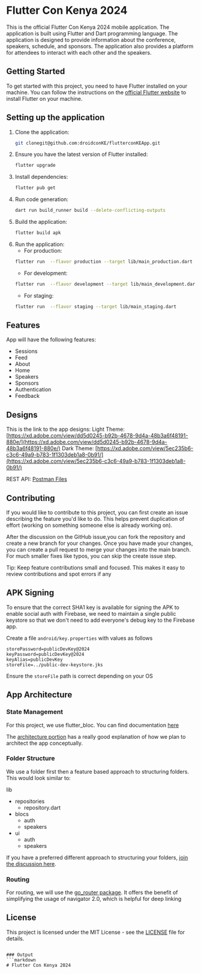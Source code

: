 # Flutter Con Kenya 2024

This is the official Flutter Con Kenya 2024 mobile application. The application is built using Flutter and Dart programming language. The application is designed to provide information about the conference, speakers, schedule, and sponsors. The application also provides a platform for attendees to interact with each other and the speakers.

## Getting Started

To get started with this project, you need to have Flutter installed on your machine. You can follow the instructions on the [official Flutter website](https://flutter.dev/docs/get-started/install) to install Flutter on your machine.

## Setting up the application

1. Clone the application:
    ```bash
    git clonegit@github.com:droidconKE/flutterconKEApp.git
    ```
2. Ensure you have the latest version of Flutter installed:
    ```bash
    flutter upgrade
    ```
3. Install dependencies:
    ```bash
    flutter pub get
    ```
4. Run code generation:
    ```bash
    dart run build_runner build --delete-conflicting-outputs
    ```
5. Build the application:
    ```bash
    flutter build apk
    ```
6. Run the application:
    - For production:
    ```bash
    flutter run  --flavor production --target lib/main_production.dart
    ```
    - For development:
    ```bash
    flutter run  --flavor development --target lib/main_development.dart
    ```
    - For staging:
    ```bash
    flutter run  --flavor staging --target lib/main_staging.dart
    ```

## Features
App will have the following features:

- Sessions
- Feed
- About
- Home
- Speakers
- Sponsors
- Authentication
- Feedback

## Designs

This is the link to the app designs:
Light Theme: [https://xd.adobe.com/view/dd5d0245-b92b-4678-9d4a-48b3a6f48191-880e/](https://xd.adobe.com/view/dd5d0245-b92b-4678-9d4a-48b3a6f48191-880e/)
Dark Theme: [https://xd.adobe.com/view/5ec235b6-c3c6-49a9-b783-1f1303deb1a8-0b91/](https://xd.adobe.com/view/5ec235b6-c3c6-49a9-b783-1f1303deb1a8-0b91/)

REST API: [Postman Files](https://documenter.getpostman.com/view/3385291/SzS4TTXb?version=latest#intro)

## Contributing

If you would like to contribute to this project, you can first create an issue describing the feature you'd like
to do. This helps prevent duplication of effort (working on something someone else is already working on).

After the discussion on the GitHub issue,you can fork the repository and create a new branch for your changes. Once you have made your changes, you can create a pull request to merge your changes into the main branch.
For much smaller fixes like typos, you can skip the create issue step.

Tip: Keep feature contributions small and focused. This makes it easy to review contributions and spot errors if any

## APK Signing
To ensure that the correct SHA1 key is available for signing the APK to enable social auth with Firebase, we need to maintain a single public keystore so that we don't need to add everyone's debug key to the Firebase app.

Create a file `android/key.properties` with values as follows
```jks
storePassword=publicDevKey@2024
keyPassword=publicDevKey@2024
keyAlias=publicDevKey
storeFile=../public-dev-keystore.jks
```
Ensure the `storeFile` path is correct depending on your OS

## App Architecture
### State Management

For this project, we use flutter_bloc. You can find documentation [here](https://bloclibrary.dev)

The [architecture portion](https://bloclibrary.dev/architecture/) has a really good explanation of how we plan
to architect the app conceptually.

### Folder Structure

We use a folder first then a feature based approach to structuring folders. This would look similar to:

lib
  - repositories
    - repository.dart
  - blocs
    - auth
    - speakers
  - ui
    - auth
    - speakers

If you have a preferred different approach to structuring your folders, [join the discussion here](https://github.com/droidconKE/flutterconKEApp/discussions/10).

### Routing

For routing, we will use the [go_router package](https://pub.dev/packages/go_router). It offers the benefit of
simplifying the usage of navigator 2.0, which is helpful for deep linking


## License

This project is licensed under the MIT License - see the [LICENSE](LICENSE) file for details.
```

### Output
```markdown
# Flutter Con Kenya 2024
